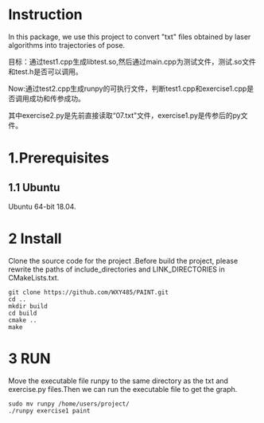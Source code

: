 # Instruction

In this package, we use this project to convert "txt" files obtained by laser algorithms into trajectories of pose.

目标：通过test1.cpp生成libtest.so,然后通过main.cpp为测试文件，测试.so文件和test.h是否可以调用。

Now:通过test2.cpp生成runpy的可执行文件，判断test1.cpp和exercise1.cpp是否调用成功和传参成功。

其中exercise2.py是先前直接读取“07.txt"文件，exercise1.py是传参后的py文件。



# 1.Prerequisites

## 1.1 Ubuntu 

  Ubuntu 64-bit  18.04.

# 2 Install 

Clone the source code for the project .Before build the project, please rewrite the paths of  include_directories and LINK_DIRECTORIES in CMakeLists.txt.

```
git clone https://github.com/WXY485/PAINT.git
cd ..
mkdir build
cd build
cmake ..
make
```

# 3 RUN

Move the executable file runpy to the same directory as the txt and exercise.py files.Then we can  run the executable file to get the graph.

```
sudo mv runpy /home/users/project/
./runpy exercise1 paint
```